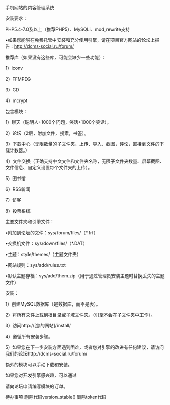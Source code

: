 手机网站的内容管理系统

安装要求：

PHP5.4-7.0及以上（推荐PHP5）、MySQLi、mod_rewrite支持

•如果您能够在免费托管中安装和充分使用引擎，请在项目官方网站的论坛上报告：http://dcms-social.ru/forum/ 

推荐库（如果没有这些库，可能会缺少一些功能）：

1）iconv

2）FFMPEG

3）GD

4）mcrypt

包含模块：

1）聊天（聪明人+1000个问题，笑话+1000个笑话）。

2）论坛（2层，附加文件，搜索，书签）。

3）下载中心（无限数量的子文件夹、上传、导入、截图，评论，直接到文件的下载计数器。）

4）文件交换（正确支持中文文件和文件夹名称，无限子文件夹数量、屏幕截图、文件信息、自定义设置每个文件夹的上传）。

5）图书馆

6）RSS新闻

7）访客

8）投票系统

主要文件夹和引擎文件：

•附加到论坛的文件：sys/forum/files/（*.frf）

•交换机文件：sys/down/files/（*.DAT）

•主题：style/themes/（主题文件夹）

•网站规则：sys/add/rules.txt

•默认主题存档：sys/add/them.zip（用于通过管理员安装主题时替换丢失的主题文件）

安装：

1）创建MySQL数据库（是数据库，而不是表）。

2）将所有文件上载到根目录或子域文件夹。（引擎不会在子文件夹中工作）。

3）访问http://[您的网站]/install/

4）遵循所有安装步骤。

5）如果您在下一步安装方面遇到困难，或者您对引擎的改进有任何建议，请访问我们的论坛http://dcms-social.ru/forum/

额外的模块可以手动下载和安装。

如果您对开发引擎感兴趣，可以通过

请向论坛申请编写模块的订单。

待办事项
删除代码version_stable()
删除token代码